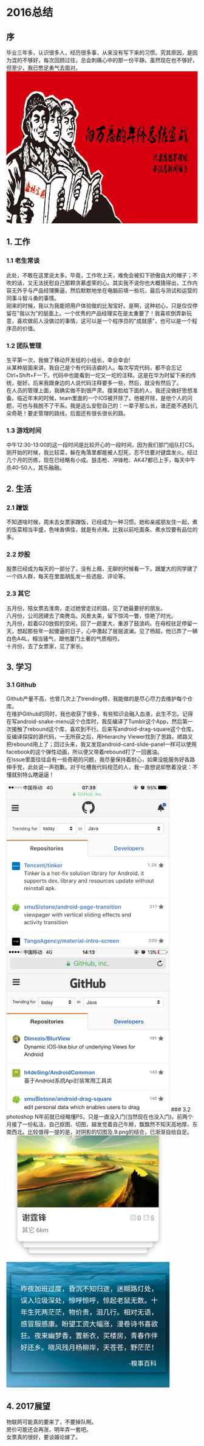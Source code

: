 # 2016总结
## 序
毕业三年多，认识很多人，经历很多事，从来没有写下来的习惯。究其原因，是因为混的不够好，每次回顾过往，总会刺痛心中的那一份平静。虽然现在也不够好，但至少，我已憋足勇气去面对。
<img src="images/p1.png" width="895" height="400" />

## 1. 工作
### 1.1 老生常谈
此处，不敢在这里说太多。毕竟，工作吹上天，难免会被扣下骄傲自大的帽子；不吹的话，又无法抚慰自己那颗贪慕虚荣的心。其实我不说你也大概猜得出，工作内容无外乎与产品经理撕逼，然后默默地坐在电脑前填一些坑，最后与测试和运营的同事斗智斗勇的事情。<br>
刚来的时候，我以为我能把用户体验做的比淘宝好。是啊，这种初心，只是仅仅停留在"我以为"的层面上。一个优秀的产品经理实在是太重要了！我喜欢倒弄新玩意，喜欢做前人没做过的事情，这可以是一个程序员的"成就感"，也可以是一个程序员的价值。
### 1.2 团队管理
生平第一次，我做了移动开发组的小组长，幸会幸会!<br>
从某种层面来讲，我自己是个有代码洁癖的人。每次写完代码，都不会忘记Ctrl+Shift+F一下。代码中也能看到一坨又一坨的注释。这是在华为时留下来的传统，挺好。后来我跟身边的人说代码注释要多一些，然后，就没有然后了。<br>
在人员的管理上面，我确实做不到很严肃。摆臭脸给下面的人，我还没做好思想准备。临近年末的时候，team里面的一个IOS被开除了。他被开除，是他个人的问题，可也与我脱不了干系。我是这么安慰自己的：一辈子那么长，谁还能不遇到几朵奇葩！要走管理的路线，后面还有很长很长的路。
### 1.3 游戏时间
中午12:30-13:00的这一段时间是比较开心的一段时间，因为我们部门组队打CS。刚开始的时候，我比较菜，躲在角落里都能被人怼死，忍不住要对键盘发火。经过几个月的历练，现在已经略有小成。狙击枪、冲锋枪、AK47都已上手，每天中午杀40-50人，其乐融融。
## 2. 生活
### 2.1 蹭饭
不知道啥时候，周末去女票家蹭饭，已经成为一种习惯。她和亲戚朋友住一起，煮的饭菜相当丰盛，色味香俱佳，就是有点辣。比我以前吃面条、煮水饺要有品位的多。
### 2.2 炒股
股票已经成为每天的一部分了，没有上瘾，无聊的时候看一下。跟厦大的同学建了一个四人群，每天在里面胡乱发一些选股、评论等。
### 2.3 其它
五月份，陪女票去淮南，走过她曾走过的路，见了她最要好的朋友。<br>
八月份，公司团建去了南麂岛。风景太美，留下惊鸿一瞥，惊艳了时光。<br>
九月份，趁着G20放假的空闲，回了一趟厦大，重游了鼓浪屿。在母校驻足停留一天，想起那些年一起傻逼的日子，心中激起了层层波澜。见了杨超，他已弄了一辆白色A4L，相当骚气，跟他厦门土著的气质相符。<br>
十月份，去了女票家，见了家长。
## 3. 学习
### 3.1 Github
Github产量不高，也曾几次上了trending榜，我能做的是尽心尽力去维护每个仓库。<br>
在维护Github的同时，我也收获了很多，有些知识会融入血液，此生不忘。记得在写android-snake-menu这个仓库时，我反编译了Tumblr这个App，然后第一次接触了rebound这个库，喜欢到不行。后来写android-drag-square这个仓库，反编译探探的源代码，一无所获之后，用Hierarchy Viewer找到了思路，顺路又把rebound用上了；回过头来，我又发现android-card-slide-panel一样可以使用facebook的这个弹性动画，所以便又带着rebound打了一回酱油。<br>
在Issue里面往往会有一些奇葩的问题，我尽量保持着耐心，如果没能服务好各路伸手党，此处说一声抱歉。对于吐槽我代码规范的人，我一直想说却憋着没说：不懂就别特么瞎逼逼！<br>
<td>
<img src="images/trending1.png" width="430" height="430" />
<img src="images/trending2.png" width="430" height="430" />
</td>
### 3.2 photoshop
N年前就已经略懂PS，只是一直没入门(当然现在也没入门)。前两个月接了一份私活，自己抠图、切图，越发觉着自己牛掰，飘飘然不知天高地厚、东南西北。比较值得一提的是，对阴影的切图及.9.png的结合，已渐渐自给自足。<br>
<td>
<img src="images/shadow1.jpg" width="430" height="330" />
<img src="images/shadow2.png" width="430" height="330" />
</td>

	
## 4. 2017展望
物联网可能真的要来了，不要掉队啊。<br>
房价可能还会再涨，明年弄一套吧。<br>
女票真的很好，要谈婚论嫁了。
